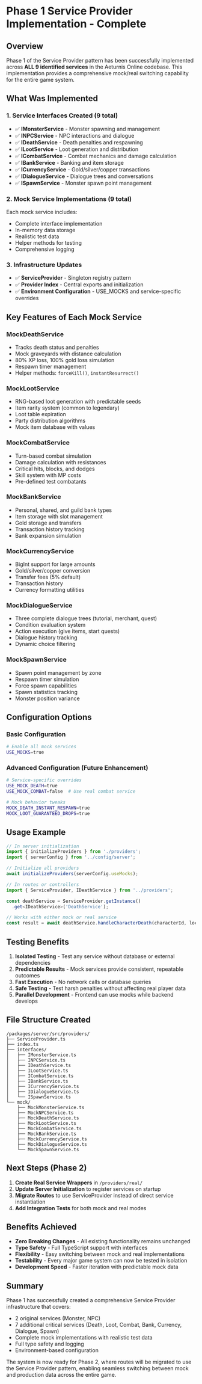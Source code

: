# Phase 1 Service Provider Implementation - Complete

## Overview

Phase 1 of the Service Provider pattern has been successfully implemented across **ALL 9 identified services** in the Aeturnis Online codebase. This implementation provides a comprehensive mock/real switching capability for the entire game system.

## What Was Implemented

### 1. Service Interfaces Created (9 total)
- ✅ **IMonsterService** - Monster spawning and management
- ✅ **INPCService** - NPC interactions and dialogue
- ✅ **IDeathService** - Death penalties and respawning
- ✅ **ILootService** - Loot generation and distribution
- ✅ **ICombatService** - Combat mechanics and damage calculation
- ✅ **IBankService** - Banking and item storage
- ✅ **ICurrencyService** - Gold/silver/copper transactions
- ✅ **IDialogueService** - Dialogue trees and conversations
- ✅ **ISpawnService** - Monster spawn point management

### 2. Mock Service Implementations (9 total)
Each mock service includes:
- Complete interface implementation
- In-memory data storage
- Realistic test data
- Helper methods for testing
- Comprehensive logging

### 3. Infrastructure Updates
- ✅ **ServiceProvider** - Singleton registry pattern
- ✅ **Provider Index** - Central exports and initialization
- ✅ **Environment Configuration** - USE_MOCKS and service-specific overrides

## Key Features of Each Mock Service

### MockDeathService
- Tracks death status and penalties
- Mock graveyards with distance calculation
- 80% XP loss, 100% gold loss simulation
- Respawn timer management
- Helper methods: `forceKill()`, `instantResurrect()`

### MockLootService
- RNG-based loot generation with predictable seeds
- Item rarity system (common to legendary)
- Loot table expiration
- Party distribution algorithms
- Mock item database with values

### MockCombatService
- Turn-based combat simulation
- Damage calculation with resistances
- Critical hits, blocks, and dodges
- Skill system with MP costs
- Pre-defined test combatants

### MockBankService
- Personal, shared, and guild bank types
- Item storage with slot management
- Gold storage and transfers
- Transaction history tracking
- Bank expansion simulation

### MockCurrencyService
- BigInt support for large amounts
- Gold/silver/copper conversion
- Transfer fees (5% default)
- Transaction history
- Currency formatting utilities

### MockDialogueService
- Three complete dialogue trees (tutorial, merchant, quest)
- Condition evaluation system
- Action execution (give items, start quests)
- Dialogue history tracking
- Dynamic choice filtering

### MockSpawnService
- Spawn point management by zone
- Respawn timer simulation
- Force spawn capabilities
- Spawn statistics tracking
- Monster position variance

## Configuration Options

### Basic Configuration
```bash
# Enable all mock services
USE_MOCKS=true
```

### Advanced Configuration (Future Enhancement)
```bash
# Service-specific overrides
USE_MOCK_DEATH=true
USE_MOCK_COMBAT=false  # Use real combat service

# Mock behavior tweaks
MOCK_DEATH_INSTANT_RESPAWN=true
MOCK_LOOT_GUARANTEED_DROPS=true
```

## Usage Example

```typescript
// In server initialization
import { initializeProviders } from './providers';
import { serverConfig } from '../config/server';

// Initialize all providers
await initializeProviders(serverConfig.useMocks);

// In routes or controllers
import { ServiceProvider, IDeathService } from '../providers';

const deathService = ServiceProvider.getInstance()
  .get<IDeathService>('DeathService');

// Works with either mock or real service
const result = await deathService.handleCharacterDeath(characterId, location);
```

## Testing Benefits

1. **Isolated Testing** - Test any service without database or external dependencies
2. **Predictable Results** - Mock services provide consistent, repeatable outcomes
3. **Fast Execution** - No network calls or database queries
4. **Safe Testing** - Test harsh penalties without affecting real player data
5. **Parallel Development** - Frontend can use mocks while backend develops

## File Structure Created

```
/packages/server/src/providers/
├── ServiceProvider.ts
├── index.ts
├── interfaces/
│   ├── IMonsterService.ts
│   ├── INPCService.ts
│   ├── IDeathService.ts
│   ├── ILootService.ts
│   ├── ICombatService.ts
│   ├── IBankService.ts
│   ├── ICurrencyService.ts
│   ├── IDialogueService.ts
│   └── ISpawnService.ts
└── mock/
    ├── MockMonsterService.ts
    ├── MockNPCService.ts
    ├── MockDeathService.ts
    ├── MockLootService.ts
    ├── MockCombatService.ts
    ├── MockBankService.ts
    ├── MockCurrencyService.ts
    ├── MockDialogueService.ts
    └── MockSpawnService.ts
```

## Next Steps (Phase 2)

1. **Create Real Service Wrappers** in `/providers/real/`
2. **Update Server Initialization** to register services on startup
3. **Migrate Routes** to use ServiceProvider instead of direct service instantiation
4. **Add Integration Tests** for both mock and real modes

## Benefits Achieved

- **Zero Breaking Changes** - All existing functionality remains unchanged
- **Type Safety** - Full TypeScript support with interfaces
- **Flexibility** - Easy switching between mock and real implementations
- **Testability** - Every major game system can now be tested in isolation
- **Development Speed** - Faster iteration with predictable mock data

## Summary

Phase 1 has successfully created a comprehensive Service Provider infrastructure that covers:
- 2 original services (Monster, NPC)
- 7 additional critical services (Death, Loot, Combat, Bank, Currency, Dialogue, Spawn)
- Complete mock implementations with realistic test data
- Full type safety and logging
- Environment-based configuration

The system is now ready for Phase 2, where routes will be migrated to use the Service Provider pattern, enabling seamless switching between mock and production data across the entire game.